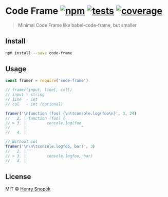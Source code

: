 # Code Frame [![npm](https://img.shields.io/npm/v/code-frame.svg?style=flat-square)](https://npmjs.com/package/code-frame) [![tests](https://img.shields.io/travis/hhsnopek/code-frame.svg?style=flat-square)](https://travis-ci.org/hhsnopek/code-frame?branch=master) [![coverage](https://img.shields.io/coveralls/hhsnopek/code-frame.svg?style=flat-square)](https://coveralls.io/r/hhsnopek/code-frame?branch=master)
> Minimal Code Frame like babel-code-frame, but smaller

## Install
```bash
npm install --save code-frame
```

## Usage
```javascript
const framer = require('code-frame')

// framer(input, line[, col])
// input - string
// line  - int
// col   - int (optional)

framer('\nfunction (foo) {\n\tconsole.log(foo\n}', 3, 24)
//   2. | function (foo) {
// > 3. |         console.log(foo
//      |                        ^
//   4. |

// Without col
framer('\n\n\tconsole.logfoo, bar)', 3)
//   2. |
// > 3. |         console.logfoo, bar)
//   4. |
```

## License
MIT © [Henry Snopek](https://hhsnopek.com)
